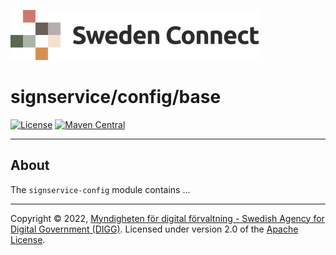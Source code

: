 ![Logo](../../docs/images/sweden-connect.png)


# signservice/config/base

[![License](https://img.shields.io/badge/License-Apache%202.0-blue.svg)](https://opensource.org/licenses/Apache-2.0) [![Maven Central](https://maven-badges.herokuapp.com/maven-central/se.swedenconnect.signservice/signservice-config/badge.svg)](https://maven-badges.herokuapp.com/maven-central/se.swedenconnect.signservice/signservice-config)

-----

## About

The `signservice-config` module contains ...


-----

Copyright &copy; 2022, [Myndigheten för digital förvaltning - Swedish Agency for Digital Government (DIGG)](http://www.digg.se). Licensed under version 2.0 of the [Apache License](http://www.apache.org/licenses/LICENSE-2.0).
